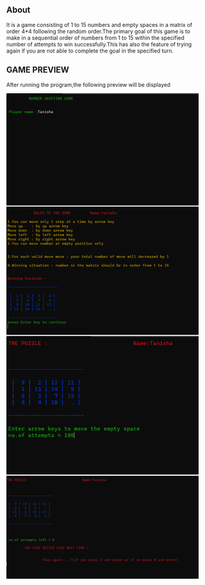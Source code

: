 ## About
It is a game consisting of 1 to 15 numbers and empty spaces in a matrix of order 4*4 following the random order.The primary goal of this game is to make in a sequential order of numbers from 1 to 15 within the specified number of attempts to win successfully.This has also the feature of trying again if you are not able to complete the goal in the specified turn.

## GAME PREVIEW
After running the program,the following preview will be displayed

![image 1](screenshots/image1.png)
![image 2](screenshots/image2.png)
![image 3](screenshots/image3.png)
![image 4](screenshots/image4.png)
